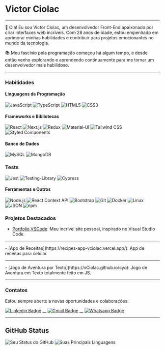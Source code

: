 # Victor Ciolac

<hr>

👋 Olá! Eu sou Victor Ciolac, um desenvolvedor Front-End apaixonado por criar interfaces web incríveis. Com 28 anos de idade, estou empenhado em aprimorar minhas habilidades e contribuir para projetos emocionantes no mundo da tecnologia.

📚 Meu fascínio pela programação começou há algum tempo, e desde então venho explorando e aprendendo continuamente para me tornar um desenvolvedor mais habilidoso.

<hr>

### Habilidades

#### Linguagens de Programação
![JavaScript](https://img.shields.io/badge/JavaScript-F7DF1E?style=for-the-badge&logo=javascript&logoColor=black)
![TypeScript](https://img.shields.io/badge/TypeScript-007ACC?style=for-the-badge&logo=typescript&logoColor=white)
![HTML5](https://img.shields.io/badge/HTML5-%23E34F26?style=for-the-badge&logo=html5&logoColor=white)
![CSS3](https://img.shields.io/badge/CSS3-%231572B6?style=for-the-badge&logo=css3&logoColor=white)

#### Frameworks e Bibliotecas
![React](https://img.shields.io/badge/React-%2320232a?style=for-the-badge&logo=react&logoColor=%2361DAFB)
![Next.js](https://img.shields.io/badge/Next-black?style=for-the-badge&logo=next.js&logoColor=white)
![Redux](https://img.shields.io/badge/redux-%23593d88.svg?style=for-the-badge&logo=redux&logoColor=white)
![Material-UI](https://img.shields.io/badge/MUI-%230081CB.svg?style=for-the-badge&logo=mui&logoColor=white)
![Tailwind CSS](https://img.shields.io/badge/tailwindcss-%2338B2AC.svg?style=for-the-badge&logo=tailwind-css&logoColor=white)
![Styled Components](https://img.shields.io/badge/Styled_Components-3D3D3D?style=for-the-badge&logo=styled-components&logoColor=FEA4E7)

#### Banco de Dados
 ![MySQL](https://img.shields.io/badge/MySQL-00000F?style=for-the-badge&logo=mysql&logoColor=white)
![MongoDB](https://img.shields.io/badge/MongoDB-4EA94B?style=for-the-badge&logo=mongodb&logoColor=white)

###  Tests
![Jest](https://img.shields.io/badge/-jest-%23C21325?style=for-the-badge&logo=jest&logoColor=white)
![Testing-Library](https://img.shields.io/badge/-TestingLibrary-%23E33332?style=for-the-badge&logo=testing-library&logoColor=white)
![Cypress](https://img.shields.io/badge/Cypress-FFF?style=for-the-badge&logo=cypress&logoColor=25292D)


#### Ferramentas e Outros
![Node.js](https://img.shields.io/badge/Node.js-339933?style=for-the-badge&logo=nodedotjs&logoColor=white) 
![React Context API](https://img.shields.io/badge/React_Context_API-61DAFB?style=for-the-badge&logo=react&logoColor=%2361DAFB)
![Bootstrap](https://img.shields.io/badge/Bootstrap-563D7C?style=for-the-badge&logo=bootstrap&logoColor=white)
![Git](https://img.shields.io/badge/Git-F05032?style=for-the-badge&logo=git&logoColor=white) 
![Docker](https://img.shields.io/badge/Docker-2496ED?style=for-the-badge&logo=docker&logoColor=white)
![Linux](https://img.shields.io/badge/Linux-EFBB21?style=for-the-badge&logo=linux&logoColor=000)
![JSON](https://img.shields.io/badge/json-5E5C5C?style=for-the-badge&logo=json&logoColor=white) 
![npm](https://img.shields.io/badge/npm-CB3837?style=for-the-badge&logo=npm&logoColor=white)

### Projetos Destacados

- [Portfolio VSCode](https://vciolac.vercel.app/): Meu incrível site pessoal, inspirado no Visual Studio Code.
<hr>
- [App de Receitas](https://recipes-app-vciolac.vercel.app/): App de receitas para celular.
<hr>
- [Jogo de Aventura por Texto](https://vCiolac.github.io/cyo): Jogo de Aventura em Texto totalmente feito em JS.
<hr>

### Contatos

Estou sempre aberto a novas oportunidades e colaborações:

[![Linkedin Badge](https://img.shields.io/badge/-vCiolac-1e66b4?style=flat-square&logo=Linkedin&logoColor=white&link=https://www.linkedin.com/in/vciolac/)](https://www.linkedin.com/in/vciolac/) 
__
[![Gmail Badge](https://img.shields.io/badge/-vCiolac-c14438?style=flat-square&logo=Gmail&logoColor=white&link=mailto:victor.bcfraga@gmail.com)](mailto:victor.bcfraga@gmail.com)
__
[![Whatsapp Badge](https://img.shields.io/badge/-Whatsapp-00d446?style=flat-square&logo=Whatsapp&logoColor=white&link=https://api.whatsapp.com/send?phone=5521992284002)](https://api.whatsapp.com/send?phone=5521992284002)

<hr>

## GitHub Status

![Seu Status do GitHub](https://github-readme-stats.vercel.app/api?username=vciolac&show_icons=true&theme=radical)
![Suas Principais Linguagens](https://github-readme-stats.vercel.app/api/top-langs/?username=vciolac&layout=compact&theme=radical)
